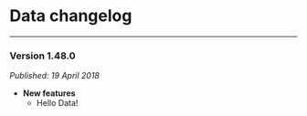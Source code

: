 # Data changelog
---

### Version 1.48.0

_Published: 19 April 2018_

- **New features**
    * Hello Data!





